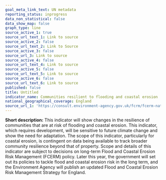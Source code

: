 ```yaml
---
goal_meta_link_text: UN metadata
reporting_status: inprogress
data_non_statistical: false
data_show_map: false
graph_type: line
source_active_1: true
source_url_text_1: Link to source
source_active_2: false
source_url_text_2: Link to Source
source_active_3: false
source_url_3: Link to source
source_active_4: false
source_url_text_4: Link to source
source_active_5: false
source_url_text_5: Link to source
source_active_6: false
source_url_text_6: Link to source
published: false
title: Untitled
indicator_name: Communities resilient to flooding and coastal erosion
national_geographical_coverage: England
source_url_1: 'https://consult.environment-agency.gov.uk/fcrm/fcerm-national-strategy-info/'
---
```

**Short description:** This indicator will show changes in the resilience of communities that are at risk of flooding and coastal erosion. This indicator, which requires development, will be sensitive to future climate change and show the need for adaptation. The scope of this indicator, particularly for coastal erosion, is contingent on data being available to track broader community resilience beyond that of property. Scope and details of this indicator are subject to decisions on long-term Flood and Coastal Erosion Risk Management (FCERM) policy. Later this year, the government will set out its policies to tackle flood and coastal erosion risk in the long term, and the Environment Agency will publish an updated Flood and Coastal Erosion Risk Management Strategy for England.
